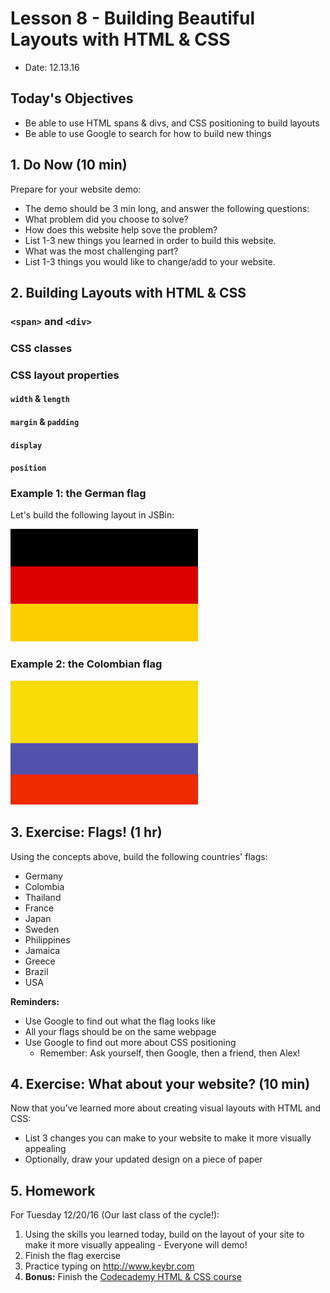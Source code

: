 # Lesson 8 - Building Beautiful Layouts with HTML & CSS

* Date: 12.13.16

## Today's Objectives

* Be able to use HTML spans & divs, and CSS positioning to build layouts
* Be able to use Google to search for how to build new things

## 1. Do Now (10 min)

Prepare for your website demo:
* The demo should be 3 min long, and answer the following questions:
* What problem did you choose to solve?
* How does this website help sove the problem?
* List 1-3 new things you learned in order to build this website.
* What was the most challenging part?
* List 1-3 things you would like to change/add to your website.

## 2. Building Layouts with HTML & CSS

### `<span>` and `<div>`

### CSS classes

### CSS layout properties

#### `width` & `length`

#### `margin` & `padding`

#### `display`

#### `position`

### Example 1: the German flag

Let's build the following layout in JSBin:

<img src="../images/germany.png" width="300">

### Example 2: the Colombian flag

<img src="../images/colombia.gif" width="300">

## 3. Exercise: Flags! (1 hr)

Using the concepts above, build the following countries' flags:

* Germany
* Colombia
* Thailand
* France
* Japan
* Sweden
* Philippines
* Jamaica
* Greece
* Brazil
* USA

**Reminders:**
* Use Google to find out what the flag looks like
* All your flags should be on the same webpage
* Use Google to find out more about CSS positioning
  * Remember: Ask yourself, then Google, then a friend, then Alex!

## 4. Exercise: What about your website? (10 min)

Now that you’ve learned more about creating visual layouts with
HTML and CSS:
* List 3 changes you can make to your website to make it more visually appealing
* Optionally, draw your updated design on a piece of paper

## 5. Homework

For Tuesday 12/20/16 (Our last class of the cycle!):

1. Using the skills you learned today, build on the layout of your site to make it more visually appealing - Everyone will demo!
2. Finish the flag exercise
3. Practice typing on http://www.keybr.com
4. **Bonus:** Finish the [Codecademy HTML & CSS course](https://www.codecademy.com/learn/web)
